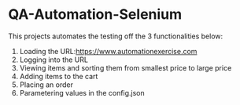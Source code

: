 # QA-Automation-Selenium

This projects automates the testing off the 3 functionalities below:
1. Loading the URL:https://www.automationexercise.com
2. Logging into the URL
3. Viewing items and sorting them from smallest price to large price
4. Adding items to the cart
5. Placing an order
6. Parametering values in the config.json
